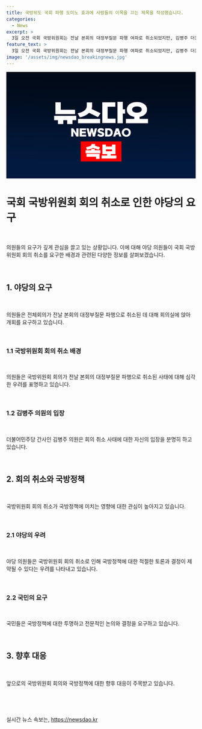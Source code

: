 ```yaml
---
title: 국방위도 국회 파행 도미노 효과에 사람들의 이목을 끄는 제목을 작성했습니다.
categories:
  - News
excerpt: >
  3일 오전 국회 국방위원회는 전날 본회의 대정부질문 파행 여파로 취소되었지만, 김병주 더불어민주당 간사를 비롯한 야당 의원들은 이를 불복하고 개회를 요구하며 회의실에 앉아 있었다. 이에 대한 정확한 경위와 야당의 움직임에 대한 상세한 내용은 더 알아보고 싶을 것이다.
feature_text: >
  3일 오전 국회 국방위원회는 전날 본회의 대정부질문 파행 여파로 취소되었지만, 김병주 더불어민주당 간사를 비롯한 야당 의원들은 이를 불복하고 개회를 요구하며 회의실에 앉아 있었다. 이에 대한 정확한 경위와 야당의 움직임에 대한 상세한 내용은 더 알아보고 싶을 것이다.
image: '/assets/img/newsdao_breakingnews.jpg'
---
```


<p><img src="/assets/img/newsdao_breakingnews.jpg" alt="ontimetimes 속보" /></p>

<h1>국회 국방위원회 회의 취소로 인한 야당의 요구</h1>

<p data-ke-size="size16">&nbsp;</p>

<p>의원들의 요구가 깊게 관심을 끌고 있는 상황입니다. 이에 대해 야당 의원들이 국회 국방위원회 회의 취소를 요구한 배경과 관련된 다양한 정보를 살펴보겠습니다.</p>

<p data-ke-size="size16">&nbsp;</p>

<h2>1. 야당의 요구</h2>

<p data-ke-size="size16">&nbsp;</p>

<p>의원들은 전체회의가 전날 본회의 대정부질문 파행으로 취소된 데 대해 회의실에 앉아 개회를 요구하고 있습니다.</p>

<p data-ke-size="size16">&nbsp;</p>

<h3>1.1 국방위원회 회의 취소 배경</h3>

<p data-ke-size="size16">&nbsp;</p>

<p>의원들은 국방위원회 회의가 전날 본회의 대정부질문 파행으로 취소된 사태에 대해 심각한 우려를 표명하고 있습니다.</p>

<p data-ke-size="size16">&nbsp;</p>

<h3>1.2 김병주 의원의 입장</h3>

<p data-ke-size="size16">&nbsp;</p>

<p>더불어민주당 간사인 김병주 의원은 회의 취소 사태에 대한 자신의 입장을 분명히 하고 있습니다.</p>

<p data-ke-size="size16">&nbsp;</p>

<h2>2. 회의 취소와 국방정책</h2>

<p data-ke-size="size16">&nbsp;</p>

<p>국방위원회 회의 취소가 국방정책에 미치는 영향에 대한 관심이 높아지고 있습니다.</p>

<p data-ke-size="size16">&nbsp;</p>

<h3>2.1 야당의 우려</h3>

<p data-ke-size="size16">&nbsp;</p>

<p>야당 의원들은 국방위원회 회의 취소로 인해 국방정책에 대한 적절한 토론과 결정이 제약될 수 있다는 우려를 나타내고 있습니다.</p>

<p data-ke-size="size16">&nbsp;</p>

<h3>2.2 국민의 요구</h3>

<p data-ke-size="size16">&nbsp;</p>

<p>국민들은 국방정책에 대한 투명하고 전문적인 논의와 결정을 요구하고 있습니다.</p>

<p data-ke-size="size16">&nbsp;</p>

<h2>3. 향후 대응</h2>

<p data-ke-size="size16">&nbsp;</p>

<p>앞으로의 국방위원회 회의와 국방정책에 대한 향후 대응이 주목받고 있습니다.</p>

<p data-ke-size="size16">&nbsp;</p>

<p data-ke-size="size16">&nbsp;</p>
실시간 뉴스 속보는, <a href="https://newsdao.kr" rel="dofollow">https://newsdao.kr</a>


